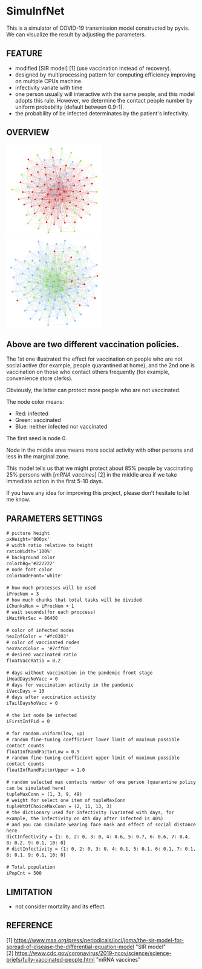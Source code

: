 # SimuInfNet
This is a simulator of COVID-19 transmission model constructed by pyvis.  
We can visualize the result by adjusting the parameters.

FEATURE
-------
*   modified [SIR model] [1] (use vaccination instead of recovery).
*   designed by multiprocessing pattern for computing efficiency improving on multiple CPUs machine.
*   infectivity variate with time
*   one person usually will interactive with the same people, and this model adopts this rule. However, we determine the contact people number by uniform probability (default between 0.9-1).
*   the probability of be infected determinates by the patient's infectivity. 

OVERVIEW
-------- 
<img src="./SamplePic/VaccOnBorder.png" alt="vaccinate on people not social active" width="50%" height="50%">
<img src="./SamplePic/VaccOnSocialActive.png" alt="vaccinate on social active people" width="50%" height="50%">

## Above are two different vaccination policies.
The 1st one illustrated the effect for vaccination on people who are not social active (for example, people quarantined at home), and the 2nd one is vaccination on those who contact others frequently (for example, convenience store clerks).  

Obviously, the latter can protect more people who are not vaccinated.  

The node color means:  
*   Red: infected
*   Green: vaccinated
*   Blue: neither infected nor vaccinated

The first seed is node 0.  

Node in the middle area means more social activity with other persons and less in the marginal zone.  

This model tells us that we might protect about 85% people by vaccinating 25% persons with [*mRNA vaccines*] [2] in the middle area if we take immediate action in the first 5-10 days.

If you have any idea for improving this project, please don’t hesitate to let me know.  

PARAMETERS SETTINGS
-------------------
    # picture height
    pxHeight='800px'
    # width ratio relative to height
    ratioWidth='100%'
    # background color
    colorbBg='#222222'
    # node font color
    colorNodeFont='white'
    
    # how much processes will be used
    iProcNum = 3
    # how much chunks that total tasks will be divided
    iChunksNum = iProcNum + 1
    # wait seconds(for each proccess) 
    iWaitWkrSec = 86400

    # color of infected nodes
    hexInfColor = '#fc0303'
    # color of vaccinated nodes
    hexVaccColor = '#7cff0a'
    # desired vaccinated ratio 
    floatVaccRatio = 0.2
    
    # days without vaccination in the pandemic front stage 
    iHeadDaysNoVacc = 0
    # days for vaccination activity in the pandemic
    iVaccDays = 10
    # days after vaccination activity
    iTailDaysNoVacc = 0
    
    # the 1st node be infected
    iFirstInfPid = 0
    
    # for random.uniform(low, up)
    # random fine-tuning coefficient lower limit of maximum possible contact counts
    floatInfRandFactorLow = 0.9
    # random fine-tuning coefficient upper limit of maximum possible contact counts
    floatInfRandFactorUpper = 1.0
    
    # random selected max contacts number of one person (quarantine policy can be simulated here)
    tupleMaxConn = (1, 3, 9, 49)
    # weight for select one item of tupleMaxConn
    tupleWtOfChoiceMaxConn = (2, 11, 13, 3)
    # the dictionary used for infectivity (variated with days, for example, the infectivity on 4th day after infected is 40%)
    # and you can simulate wearing face mask and effect of social distance here 
    dictInfectivity = {1: 0, 2: 0, 3: 0, 4: 0.6, 5: 0.7, 6: 0.6, 7: 0.4, 8: 0.2, 9: 0.1, 10: 0}
    # dictInfectivity = {1: 0, 2: 0, 3: 0, 4: 0.1, 5: 0.1, 6: 0.1, 7: 0.1, 8: 0.1, 9: 0.1, 10: 0}
    
    # Total population
    iPopCnt = 500


LIMITATION
----------
*   not consider mortality and its effect.


REFERENCE
---------
[1] https://www.maa.org/press/periodicals/loci/joma/the-sir-model-for-spread-of-disease-the-differential-equation-model "SIR model"  
[2] https://www.cdc.gov/coronavirus/2019-ncov/science/science-briefs/fully-vaccinated-people.html "mRNA vaccines"  
